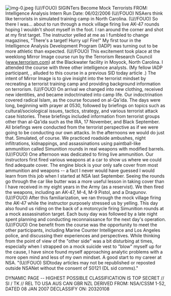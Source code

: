 ![img-0.jpeg](img-0.jpeg)
(U//FOUO) SIGINTers Become Mock Terrorists
FROM:
Intelligence Analysis Intern
Run Date: 06/02/2006
(U//FOUO) NSAers think like terrorists in simulated training camp in North Carolina.
(U//FOUO) So there I was... about to run through a mock village firing live AK-47 rounds hoping I wouldn't shoot myself in the foot. I ran around the corner and shot at my first target. The instructor yelled at me as I fumbled to change magazines, "There's a target! Hurry up! Fire!" My first tour in the Intelligence Analysis Development Program (IADP) was turning out to be more athletic than expected.
(U//FOUO) This excitement took place at the weeklong Mirror Image course run by the Terrorism Research Council (www.terrorism.com) at the Blackwater facility in Moyock, North Carolina. I attended the course with three other intelligence analysts. (My fellow IADP participant, , alluded to this course in a previous SID today article .) The intent of Mirror Image is to give insight into the terrorist mindset by recreating a terrorist training camp and providing background information on terrorism.
(U//FOUO) On arrival we changed into new clothing, received new identities, and became indoctrinated into camp life. Our indoctrination covered radical Islam, as the course focused on al-Qa'ida. The days were long, beginning with prayer at 0530, followed by briefings on topics such as cultural/sociological issues, tactics, strategy, and various terrorist attack case histories. These briefings included information from terrorist groups other than al-Qa'ida such as the IRA, 17 November, and Black September. All briefings were conducted from the terrorist perspective as if we were going to be conducting our own attacks. In the afternoons we would do just that. Simulated, of course. We practiced roadside ambushes, night infiltrations, kidnappings, and assassinations using paintball-like ammunition called Simunition rounds in real weapons with modified barrels.
(U//FOUO) One afternoon was dedicated to firing live ammunition. Our instructors first fired various weapons at a car to show us where we could find adequate cover. The engine block is your only safe cover from most ammunition and weapons -- a fact I never would have guessed I would learn from this job when I started at NSA last September. Seeing the rounds go through the car like butter was a more useful lesson in taking cover than I have received in my eight years in the Army (as a reservist). We then fired the weapons, including an AK-47, M-4, M-9 Pistol, and a Dragunov.
(U//FOUO) After this familiarization, we ran through the mock village firing the AK-47 while the instructor purposely stressed us by yelling. This day also found us riding on the back of a motorcycle firing Simunition rounds at a mock assassination target. Each busy day was followed by a late night spent planning and conducting reconnaissance for the next day's operation.
(U//FOUO) One benefit from the course was the opportunity to meet the other participants, including Marine Counter Intelligence and Los Angeles police, and discussing their experiences and perspectives. While thinking from the point of view of the "other side" was a bit disturbing at times, especially when I strapped on a mock suicide vest to "blow" myself up for the cause, I have since found myself approaching analytic problems with a more open mind and less of my own mindset. A good start to my career at NSA.
"(U//FOUO) SIDtoday articles may not be republished or reposted outside NSANet without the consent of S0121 (DL sid comms)."

DYNAMIC PAGE -- HIGHEST POSSIBLE CLASSIFICATION IS
TOP SECRET // SI / TK // REL TO USA AUS CAN GBR NZL
DERIVED FROM: NSA/CSSM 1-52, DATED 08 JAN 2007 DECLASSIFY ON: 20320108
